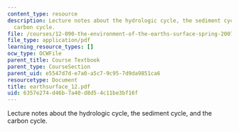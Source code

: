 ```yaml
---
content_type: resource
description: Lecture notes about the hydrologic cycle, the sediment cycle, and the
  carbon cycle.
file: /courses/12-090-the-environment-of-the-earths-surface-spring-2007/6357e274d46b7a40d8d54c11be3bf16f_earthsurface_12.pdf
file_type: application/pdf
learning_resource_types: []
ocw_type: OCWFile
parent_title: Course Textbook
parent_type: CourseSection
parent_uid: e5547d7d-e7a0-a5c7-9c95-7d9da9851ca6
resourcetype: Document
title: earthsurface_12.pdf
uid: 6357e274-d46b-7a40-d8d5-4c11be3bf16f
---
```

Lecture notes about the hydrologic cycle, the sediment cycle, and the carbon cycle.

